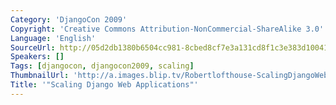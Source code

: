 ```yaml
---
Category: 'DjangoCon 2009'
Copyright: 'Creative Commons Attribution-NonCommercial-ShareAlike 3.0'
Language: 'English'
SourceUrl: http://05d2db1380b6504cc981-8cbed8cf7e3a131cd8f1c3e383d10041.r93.cf2.rackcdn.com/djangocon-2009/13_scaling-django-web-applications.ogv
Speakers: []
Tags: [djangocon, djangocon2009, scaling]
ThumbnailUrl: 'http://a.images.blip.tv/Robertlofthouse-ScalingDjangoWebApplications829.png'
Title: '"Scaling Django Web Applications"'
---
```

  

